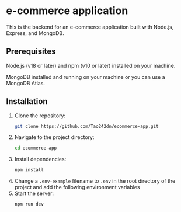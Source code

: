 # e-commerce application

This is the backend for an e-commerce application built with Node.js, Express, and MongoDB.

## Prerequisites

Node.js (v18 or later) and npm (v10 or later) installed on your machine.

MongoDB installed and running on your machine or you can use a MongoDB Atlas.

## Installation

1. Clone the repository:
   ```bash
   git clone https://github.com/Tao242dn/ecommerce-app.git
   ```
2. Navigate to the project directory:
   ```bash
   cd ecommerce-app
   ```
3. Install dependencies: 
   ```bash
   npm install
   ```
4. Change a `.env-example` filename to `.env` in the root directory of the project and add the following environment variables
5. Start the server:
   ```bash  
   npm run dev
   ```
